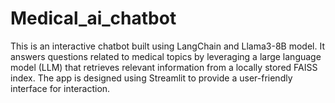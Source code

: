 # Medical_ai_chatbot
This is an interactive chatbot built using LangChain and Llama3-8B model. It answers questions related to medical topics by leveraging a large language model (LLM) that retrieves relevant information from a locally stored FAISS index. The app is designed using Streamlit to provide a user-friendly interface for interaction.
